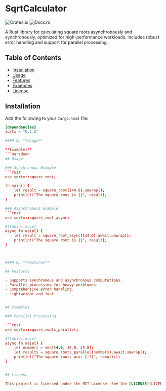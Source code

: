 # SqrtCalculator

![Crates.io](https://img.shields.io/crates/v/sqrtx) ![Docs.rs](https://docs.rs/sqrtx/badge.svg)

A Rust library for calculating square roots asynchronously and synchronously, optimized for high-performance workloads. 
Includes robust error handling and support for parallel processing.

## Table of Contents
- [Installation](#installation)
- [Usage](#usage)
- [Features](#features)
- [Examples](#examples)
- [License](#license)

## Installation

Add the following to your `Cargo.toml` file:

```toml
[dependencies]
sqrtx = "0.1.2"

#### 5. **Usage**

**Example:**
```markdown
## Usage

### Synchronous Example
```rust
use sqrtx::square_root;

fn main() {
    let result = square_root(144.0).unwrap();
    println!("The square root is {}", result);
}

### Asynchronous Example
```rust
use sqrtx::square_root_async;

#[tokio::main]
async fn main() {
    let result = square_root_async(144.0).await.unwrap();
    println!("The square root is {}", result);
}



#### 6. **Features**

## Features

- Supports synchronous and asynchronous computations.
- Parallel processing for heavy workloads.
- Comprehensive error handling.
- Lightweight and fast.


## Examples

### Parallel Processing

```rust
use sqrtx::square_roots_parallel;

#[tokio::main]
async fn main() {
    let numbers = vec![4.0, 16.0, 25.0];
    let results = square_roots_parallel(numbers).await.unwrap();
    println!("The square roots are: {:?}", results);
}


## License

This project is licensed under the MIT License. See the [LICENSE](LICENSE) file for details.
